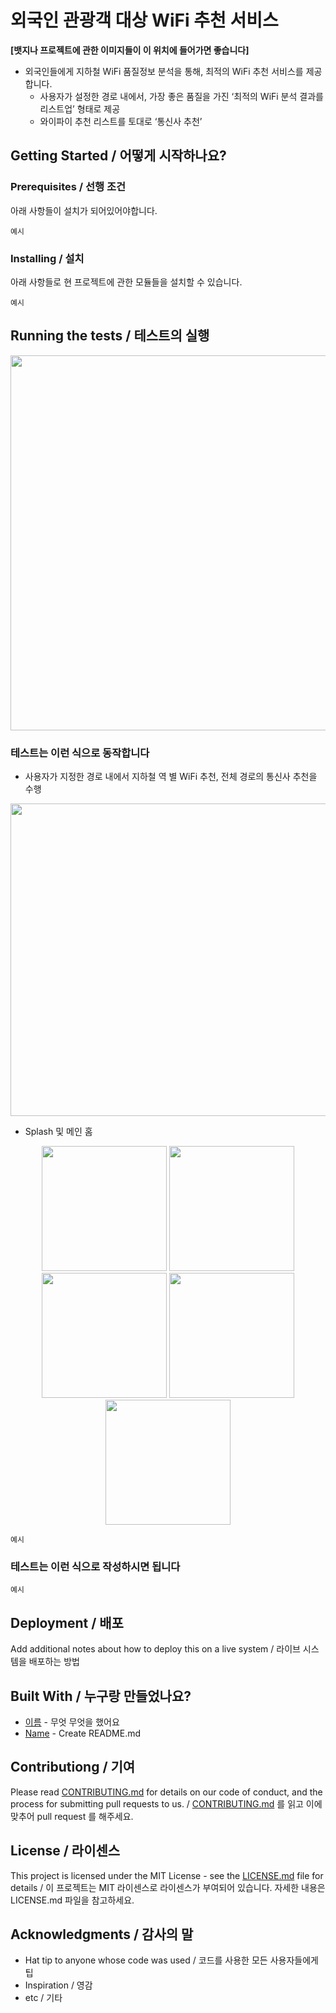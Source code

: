 # 외국인 관광객 대상 WiFi 추천 서비스

**[뱃지나 프로젝트에 관한 이미지들이 이 위치에 들어가면 좋습니다]**

* 외국인들에게 지하철 WiFi 품질정보 분석을 통해, 최적의 WiFi 추천 서비스를 제공합니다.
  - 사용자가 설정한 경로 내에서, 가장 좋은 품질을 가진 ‘최적의 WiFi 분석 결과를 리스트업’ 형태로 제공
  - 와이파이 추천 리스트를 토대로 ‘통신사 추천’

## Getting Started / 어떻게 시작하나요?


### Prerequisites / 선행 조건

아래 사항들이 설치가 되어있어야합니다.

```
예시
```

### Installing / 설치

아래 사항들로 현 프로젝트에 관한 모듈들을 설치할 수 있습니다.

```
예시
```

## Running the tests / 테스트의 실행

<p align="center">
  <img src = "https://user-images.githubusercontent.com/37091363/131243173-b4215989-0010-40f5-8e43-ed0048a97572.png" width = "1200" height="600"/>
</p>

### 테스트는 이런 식으로 동작합니다

* 사용자가 지정한 경로 내에서 지하철 역 별 WiFi 추천, 전체 경로의 통신사 추천을 수행
<p align="center">
  <img src = "https://user-images.githubusercontent.com/37091363/131243067-b295e2b2-dc36-43f9-a445-d951b3c92c27.png" width = "1000" height="500"/>
</p>

* Splash 및 메인 홈 
<p align="center">
  <img src = "https://user-images.githubusercontent.com/37091363/131243785-d10ac4f5-f783-49a2-b443-6c2f538477f6.png" width = "200"/> <img src = "https://user-images.githubusercontent.com/37091363/131243800-a563ae78-2f8f-4ee7-b2d2-9c28dcca6b22.png" width = "200"/> <img src = "https://user-images.githubusercontent.com/37091363/131244380-f0c1388e-f90a-4f31-b934-b080996d5610.png" width = "200"/> <img src = "https://user-images.githubusercontent.com/37091363/131244411-e7924fc4-ce1c-4e00-a0d6-2992278227a6.png" width = "200"/> <img src = "https://user-images.githubusercontent.com/37091363/131244424-3d5f622b-f0fc-4c2f-86e8-8c0026680360.png" width = "200/> <img src = "https://user-images.githubusercontent.com/37091363/131244443-b5751984-a0d3-4791-ba9c-989b56d278b9.png" width = "200"/>
</p>



```
예시
```

### 테스트는 이런 식으로 작성하시면 됩니다

```
예시
```

## Deployment / 배포

Add additional notes about how to deploy this on a live system / 라이브 시스템을 배포하는 방법

## Built With / 누구랑 만들었나요?

* [이름](링크) - 무엇 무엇을 했어요
* [Name](Link) - Create README.md

## Contributiong / 기여

Please read [CONTRIBUTING.md](https://gist.github.com/PurpleBooth/b24679402957c63ec426) for details on our code of conduct, and the process for submitting pull requests to us. / [CONTRIBUTING.md](https://gist.github.com/PurpleBooth/b24679402957c63ec426) 를 읽고 이에 맞추어 pull request 를 해주세요.

## License / 라이센스

This project is licensed under the MIT License - see the [LICENSE.md](https://gist.github.com/PurpleBooth/LICENSE.md) file for details / 이 프로젝트는 MIT 라이센스로 라이센스가 부여되어 있습니다. 자세한 내용은 LICENSE.md 파일을 참고하세요.

## Acknowledgments / 감사의 말

* Hat tip to anyone whose code was used / 코드를 사용한 모든 사용자들에게 팁
* Inspiration / 영감
* etc / 기타
